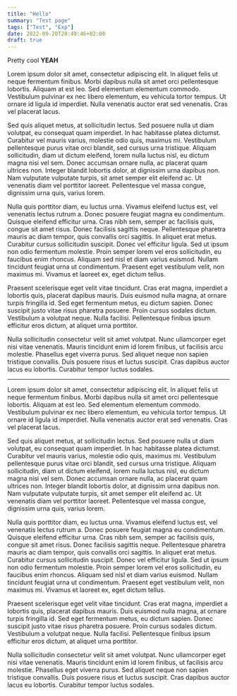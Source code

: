 ```yaml
---
title: "Hello"
summary: "Test page"
tags: ["Test", "Exp"]
date: 2022-09-20T20:49:46+02:00
draft: true
---
```


Pretty cool **YEAH**

Lorem ipsum dolor sit amet, consectetur adipiscing elit. In aliquet felis ut neque fermentum finibus. Morbi dapibus nulla sit amet orci pellentesque lobortis. Aliquam at est leo. Sed elementum elementum commodo. Vestibulum pulvinar ex nec libero elementum, eu vehicula tortor tempus. Ut ornare id ligula id imperdiet. Nulla venenatis auctor erat sed venenatis. Cras vel placerat lacus.

Sed quis aliquet metus, at sollicitudin lectus. Sed posuere nulla ut diam volutpat, eu consequat quam imperdiet. In hac habitasse platea dictumst. Curabitur vel mauris varius, molestie odio quis, maximus mi. Vestibulum pellentesque purus vitae orci blandit, sed cursus urna tristique. Aliquam sollicitudin, diam ut dictum eleifend, lorem nulla luctus nisl, eu dictum magna nisi vel sem. Donec accumsan ornare nulla, ac placerat quam ultrices non. Integer blandit lobortis dolor, at dignissim urna dapibus non. Nam vulputate vulputate turpis, sit amet semper elit eleifend ac. Ut venenatis diam vel porttitor laoreet. Pellentesque vel massa congue, dignissim urna quis, varius lorem.

Nulla quis porttitor diam, eu luctus urna. Vivamus eleifend luctus est, vel venenatis lectus rutrum a. Donec posuere feugiat magna eu condimentum. Quisque eleifend efficitur urna. Cras nibh sem, semper ac facilisis quis, congue sit amet risus. Donec facilisis sagittis neque. Pellentesque pharetra mauris ac diam tempor, quis convallis orci sagittis. In aliquet erat metus. Curabitur cursus sollicitudin suscipit. Donec vel efficitur ligula. Sed ut ipsum non odio fermentum molestie. Proin semper lorem vel eros sollicitudin, eu faucibus enim rhoncus. Aliquam sed nisl et diam varius euismod. Nullam tincidunt feugiat urna ut condimentum. Praesent eget vestibulum velit, non maximus mi. Vivamus et laoreet ex, eget dictum tellus.

Praesent scelerisque eget velit vitae tincidunt. Cras erat magna, imperdiet a lobortis quis, placerat dapibus mauris. Duis euismod nulla magna, at ornare turpis fringilla id. Sed eget fermentum metus, eu dictum sapien. Donec suscipit justo vitae risus pharetra posuere. Proin cursus sodales dictum. Vestibulum a volutpat neque. Nulla facilisi. Pellentesque finibus ipsum efficitur eros dictum, at aliquet urna porttitor.

Nulla sollicitudin consectetur velit sit amet volutpat. Nunc ullamcorper eget nisi vitae venenatis. Mauris tincidunt enim id lorem finibus, ut facilisis arcu molestie. Phasellus eget viverra purus. Sed aliquet neque non sapien tristique convallis. Duis posuere risus et luctus suscipit. Cras dapibus auctor lacus eu lobortis. Curabitur tempor luctus sodales. 

---

Lorem ipsum dolor sit amet, consectetur adipiscing elit. In aliquet felis ut neque fermentum finibus. Morbi dapibus nulla sit amet orci pellentesque lobortis. Aliquam at est leo. Sed elementum elementum commodo. Vestibulum pulvinar ex nec libero elementum, eu vehicula tortor tempus. Ut ornare id ligula id imperdiet. Nulla venenatis auctor erat sed venenatis. Cras vel placerat lacus.

Sed quis aliquet metus, at sollicitudin lectus. Sed posuere nulla ut diam volutpat, eu consequat quam imperdiet. In hac habitasse platea dictumst. Curabitur vel mauris varius, molestie odio quis, maximus mi. Vestibulum pellentesque purus vitae orci blandit, sed cursus urna tristique. Aliquam sollicitudin, diam ut dictum eleifend, lorem nulla luctus nisl, eu dictum magna nisi vel sem. Donec accumsan ornare nulla, ac placerat quam ultrices non. Integer blandit lobortis dolor, at dignissim urna dapibus non. Nam vulputate vulputate turpis, sit amet semper elit eleifend ac. Ut venenatis diam vel porttitor laoreet. Pellentesque vel massa congue, dignissim urna quis, varius lorem.

Nulla quis porttitor diam, eu luctus urna. Vivamus eleifend luctus est, vel venenatis lectus rutrum a. Donec posuere feugiat magna eu condimentum. Quisque eleifend efficitur urna. Cras nibh sem, semper ac facilisis quis, congue sit amet risus. Donec facilisis sagittis neque. Pellentesque pharetra mauris ac diam tempor, quis convallis orci sagittis. In aliquet erat metus. Curabitur cursus sollicitudin suscipit. Donec vel efficitur ligula. Sed ut ipsum non odio fermentum molestie. Proin semper lorem vel eros sollicitudin, eu faucibus enim rhoncus. Aliquam sed nisl et diam varius euismod. Nullam tincidunt feugiat urna ut condimentum. Praesent eget vestibulum velit, non maximus mi. Vivamus et laoreet ex, eget dictum tellus.

Praesent scelerisque eget velit vitae tincidunt. Cras erat magna, imperdiet a lobortis quis, placerat dapibus mauris. Duis euismod nulla magna, at ornare turpis fringilla id. Sed eget fermentum metus, eu dictum sapien. Donec suscipit justo vitae risus pharetra posuere. Proin cursus sodales dictum. Vestibulum a volutpat neque. Nulla facilisi. Pellentesque finibus ipsum efficitur eros dictum, at aliquet urna porttitor.

Nulla sollicitudin consectetur velit sit amet volutpat. Nunc ullamcorper eget nisi vitae venenatis. Mauris tincidunt enim id lorem finibus, ut facilisis arcu molestie. Phasellus eget viverra purus. Sed aliquet neque non sapien tristique convallis. Duis posuere risus et luctus suscipit. Cras dapibus auctor lacus eu lobortis. Curabitur tempor luctus sodales. 